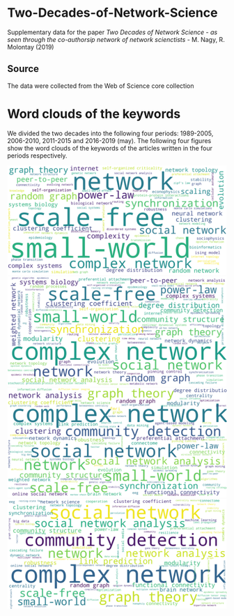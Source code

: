 # Two-Decades-of-Network-Science
Supplementary data for the paper *Two Decades of Network Science - as seen through the co-authorsip network of network scienctists* - M. Nagy, R. Molontay (2019)



## Source
The data were collected from the Web of Science core collection

# Word clouds of the keywords
We divided the two decades into the following four periods: 1989-2005, 2006-2010, 2011-2015 and 2016-2019 (may). 
The following four figures show the word clouds of the keywords of the articles written in the four periods respectively.

![wordcloud_05](./img/until05_wordcloud.png "Word cloud of the keywords betwen '98 and 2005")
<br>
![wordcloud_05](./img/between_06_10_wordcloud.png "Word cloud of the keywords betwen '98 and 2005")
<br>
![wordcloud_05](./img/between_11_15_wordcloud.png "Word cloud of the keywords betwen '98 and 2005")
<br>
![wordcloud_05](./img/since16_wordcloud.png "Word cloud of the keywords betwen '98 and 2005")
